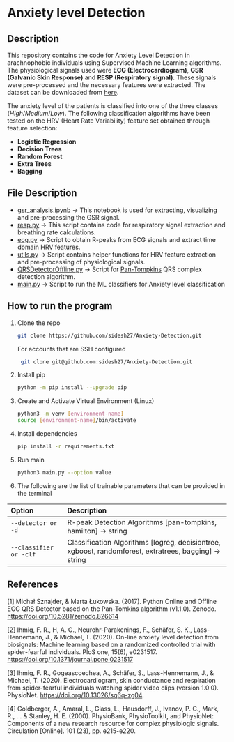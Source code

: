 # Anxiety level Detection 

## Description

This repository contains the code for Anxiety Level Detection in arachnophobic individuals using Supervised Machine Learning algorithms. The physiological signals used were **ECG (Electrocardiogram)**, **GSR (Galvanic Skin Response)** and **RESP (Respiratory signal)**. These signals were pre-processed and the necessary features were extracted. The dataset can be downloaded from [here](https://physionet.org/content/ecg-spider-clip/1.0.0/).

The anxiety level of the patients is classified into one of the three classes (*High*/*Medium*/*Low*). The following classification algorithms have been tested on the HRV (Heart Rate Variability) feature set obtained through feature selection:
- **Logistic Regression**
- **Decision Trees**
- **Random Forest**
- **Extra Trees**
- **Bagging**


## File Description

- [gsr_analysis.ipynb](./gsr_analysis.ipynb) -> This notebook is used for extracting, visualizing and pre-processing the GSR signal.
- [resp.py](./resp.py) -> This script contains code for respiratory signal extraction and breathing rate calculations.
- [ecg.py](./ecg.py) -> Script to obtain R-peaks from ECG signals and extract time domain HRV features.
- [utils.py](./utils.py) -> Script contains helper functions for HRV feature extraction and pre-processing of physiological signals.
- [QRSDetectorOffline.py](./QRSDetectorOffline.py) -> Script for [Pan-Tompkins](https://github.com/c-labpl/qrs_detector) QRS complex detection algorithm.
- [main.py](./main.py) -> Script to run the ML classifiers for Anxiety level classification

## How to run the program


1. Clone the repo
   ```sh
   git clone https://github.com/sidesh27/Anxiety-Detection.git
   ```
   For accounts that are SSH configured
   ```sh
    git clone git@github.com:sidesh27/Anxiety-Detection.git
   ```
2. Install pip
   ```sh
   python -m pip install --upgrade pip
   ```
3. Create and Activate Virtual Environment (Linux)
   ```sh
   python3 -m venv [environment-name]
   source [environment-name]/bin/activate
   ```
4. Install dependencies
   ```sh
   pip install -r requirements.txt
   ```
5. Run main
   ```sh
   python3 main.py --option value
   ```
   
6. The following are the list of trainable parameters that can be provided in the terminal

| Option               | Description                                                                    |
| :------------------- | :----------------------------------------------------------------------------- |
| `--detector or -d`     | R-peak Detection Algorithms [pan-tompkins, hamilton] -> string |
| `--classifier or -clf`  | Classification Algorithms [logreg, decisiontree, xgboost, randomforest, extratrees, bagging] -> string                           |


## References

[1] Michał Sznajder, & Marta Łukowska. (2017). Python Online and Offline ECG QRS Detector based on the Pan-Tomkins algorithm (v1.1.0). Zenodo. https://doi.org/10.5281/zenodo.826614 

[2] Ihmig, F. R., H, A. G., Neurohr-Parakenings, F., Schäfer, S. K., Lass-Hennemann, J., & Michael, T. (2020). On-line anxiety level detection from biosignals: Machine learning based on a randomized controlled trial with spider-fearful individuals. PloS one, 15(6), e0231517. https://doi.org/10.1371/journal.pone.0231517

[3] Ihmig, F. R., Gogeascoechea, A., Schäfer, S., Lass-Hennemann, J., & Michael, T. (2020). Electrocardiogram, skin conductance and respiration from spider-fearful individuals watching spider video clips (version 1.0.0). PhysioNet. https://doi.org/10.13026/sq6q-zg04.

[4] Goldberger, A., Amaral, L., Glass, L., Hausdorff, J., Ivanov, P. C., Mark, R., ... & Stanley, H. E. (2000). PhysioBank, PhysioToolkit, and PhysioNet: Components of a new research resource for complex physiologic signals. Circulation [Online]. 101 (23), pp. e215-e220.